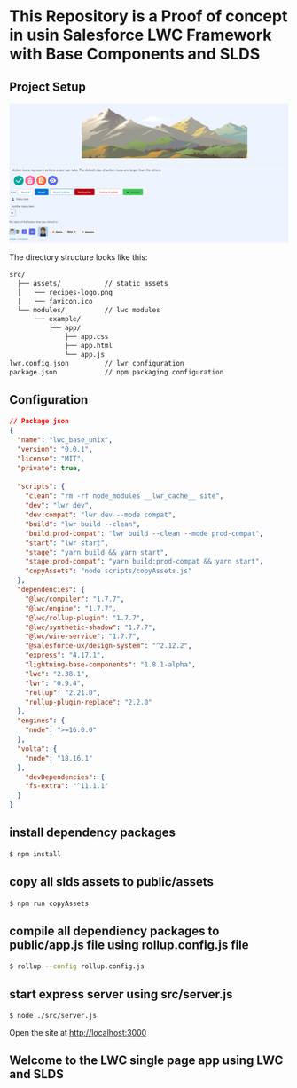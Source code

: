 # This Repository is a Proof of concept in usin Salesforce LWC Framework with Base Components and SLDS


## Project Setup

![Alt text](./image.png)

The directory structure looks like this:

```
src/
  ├── assets/           // static assets
  │   └── recipes-logo.png
  |   └── favicon.ico
  └── modules/          // lwc modules
      └── example/
          └── app/
              ├── app.css
              ├── app.html
              └── app.js
lwr.config.json         // lwr configuration
package.json            // npm packaging configuration
```

## Configuration


```json
// Package.json
{
  "name": "lwc_base_unix",
  "version": "0.0.1",
  "license": "MIT",
  "private": true,
  
  "scripts": {
    "clean": "rm -rf node_modules __lwr_cache__ site",
    "dev": "lwr dev",
    "dev:compat": "lwr dev --mode compat",
    "build": "lwr build --clean",
    "build:prod-compat": "lwr build --clean --mode prod-compat",
    "start": "lwr start",
    "stage": "yarn build && yarn start",
    "stage:prod-compat": "yarn build:prod-compat && yarn start",
    "copyAssets": "node scripts/copyAssets.js"
  },
  "dependencies": {
    "@lwc/compiler": "1.7.7",
    "@lwc/engine": "1.7.7",
    "@lwc/rollup-plugin": "1.7.7",
    "@lwc/synthetic-shadow": "1.7.7",
    "@lwc/wire-service": "1.7.7",
    "@salesforce-ux/design-system": "^2.12.2",
    "express": "4.17.1",
    "lightning-base-components": "1.8.1-alpha",
    "lwc": "2.38.1",
    "lwr": "0.9.4",
    "rollup": "2.21.0",
    "rollup-plugin-replace": "2.2.0"
  },
  "engines": {
    "node": ">=16.0.0"
  },
  "volta": {
    "node": "18.16.1"
  },
    "devDependencies": {
    "fs-extra": "^11.1.1"
  }
}
```

## install dependency packages

```bash
$ npm install
```
## copy all slds assets to public/assets

```bash
$ npm run copyAssets
```
## compile all dependiency packages to public/app.js file using rollup.config.js file

```bash
$ rollup --config rollup.config.js
```

## start express server using src/server.js


```bash
$ node ./src/server.js
```

Open the site at [http://localhost:3000](http://localhost:3000)

## Welcome to the LWC single page app using LWC and SLDS


